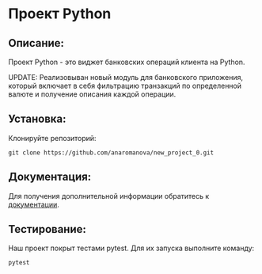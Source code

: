 # Проект Python

## Описание:

Проект Python - это виджет банковских операций клиента на Python.

UPDATE: Реализовыван новый модуль для банковского приложения,
который включает в себя фильтрацию транзакций по определенной валюте 
и получение описания каждой операции.

## Установка:

Клонируйте репозиторий:
```
git clone https://github.com/anaromanova/new_project_0.git
```

## Документация:

Для получения дополнительной информации обратитесь к [документации](docs/README.md).

## Тестирование:

Наш проект покрыт тестами pytest. Для их запуска выполните команду:
```
pytest
```